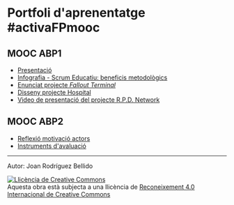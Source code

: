 Portfoli d'aprenentatge #activaFPmooc
=======================

MOOC ABP1
------------------

* [Presentació](Presentacio.md)
* [Infografia - Scrum Educatiu: beneficis metodològics](Infografia-Scrum.md)
* [Enunciat projecte _Fallout Terminal_](ft.pdf)
* [Disseny projecte Hospital](projecte-hospital.md)
* [Video de presentació del projecte R.P.D. Network](video.md)


MOOC ABP2
------------------

* [Reflexió motivació actors](reflexio-motivacio-actors-abp.md)
* [Instruments d'avaluació](Instruments-davaluacio.md)

---

Autor: Joan Rodríguez Bellido

<a rel="license" href="http://creativecommons.org/licenses/by/4.0/"><img alt="Llicència de Creative Commons" style="border-width:0" src="https://i.creativecommons.org/l/by/4.0/88x31.png" /></a><br />Aquesta obra està subjecta a una llicència de <a rel="license" href="http://creativecommons.org/licenses/by/4.0/">Reconeixement 4.0 Internacional de Creative Commons</a>